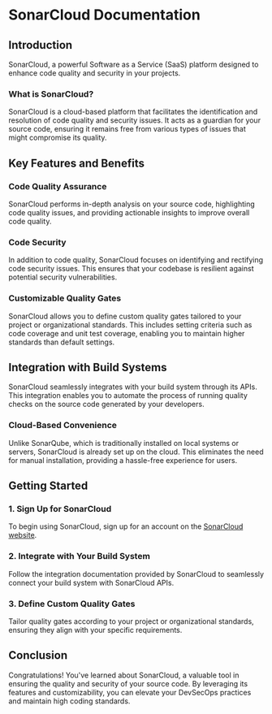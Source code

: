 # SonarCloud Documentation

## Introduction

SonarCloud, a powerful Software as a Service (SaaS) platform designed to enhance code quality and security in your projects. 

### What is SonarCloud?

SonarCloud is a cloud-based platform that facilitates the identification and resolution of code quality and security issues. It acts as a guardian for your source code, ensuring it remains free from various types of issues that might compromise its quality.

## Key Features and Benefits

### Code Quality Assurance

SonarCloud performs in-depth analysis on your source code, highlighting code quality issues, and providing actionable insights to improve overall code quality.

### Code Security

In addition to code quality, SonarCloud focuses on identifying and rectifying code security issues. This ensures that your codebase is resilient against potential security vulnerabilities.

### Customizable Quality Gates

SonarCloud allows you to define custom quality gates tailored to your project or organizational standards. This includes setting criteria such as code coverage and unit test coverage, enabling you to maintain higher standards than default settings.

## Integration with Build Systems

SonarCloud seamlessly integrates with your build system through its APIs. This integration enables you to automate the process of running quality checks on the source code generated by your developers.

### Cloud-Based Convenience

Unlike SonarQube, which is traditionally installed on local systems or servers, SonarCloud is already set up on the cloud. This eliminates the need for manual installation, providing a hassle-free experience for users.

## Getting Started

### 1. Sign Up for SonarCloud

To begin using SonarCloud, sign up for an account on the [SonarCloud website](https://sonarcloud.io/).

### 2. Integrate with Your Build System

Follow the integration documentation provided by SonarCloud to seamlessly connect your build system with SonarCloud APIs.

### 3. Define Custom Quality Gates

Tailor quality gates according to your project or organizational standards, ensuring they align with your specific requirements.

## Conclusion

Congratulations! You've learned about SonarCloud, a valuable tool in ensuring the quality and security of your source code. By leveraging its features and customizability, you can elevate your DevSecOps practices and maintain high coding standards.
